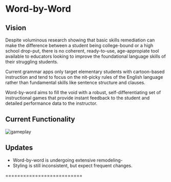 # Word-by-Word


## Vision
Despite voluminous research showing that basic skills remediation can make the difference between a student being college-bound or a high school drop-put, there is no coherent, ready-to-use, age-appropiate tool available to educators looking to improve the foundational language skills of their struggling students.

Current grammar apps only target elementary students with cartoon-based instruction and tend to focus on the nit-picky rules of the English language rather than fundamental skills like sentence structure and clauses.

Word-by-word aims to fill the void with a robust, self-differentiating set of instructional games that provide instant feedback to the student and detailed performance data to the instructor.


## Current Functionality

![gameplay]()
## Updates
* Word-by-word is undergoing extensive remodeling-
* Styling is still inconsistent, but expect frequent changes.


<i class="icon-cog"></i>


<link rel="stylesheet" href="https://maxcdn.bootstrapcdn.com/bootstrap/3.3.7/css/bootstrap.min.css">

==========================
